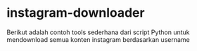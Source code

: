 # instagram-downloader
Berikut adalah contoh tools sederhana dari script Python untuk mendownload semua konten instagram berdasarkan username
